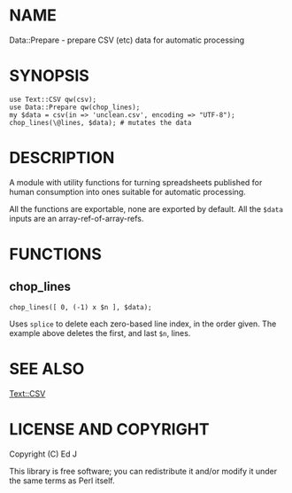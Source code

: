 # NAME

Data::Prepare - prepare CSV (etc) data for automatic processing

# SYNOPSIS

    use Text::CSV qw(csv);
    use Data::Prepare qw(chop_lines);
    my $data = csv(in => 'unclean.csv', encoding => "UTF-8");
    chop_lines(\@lines, $data); # mutates the data

# DESCRIPTION

A module with utility functions for turning spreadsheets published for
human consumption into ones suitable for automatic processing.

All the functions are exportable, none are exported by default.
All the `$data` inputs are an array-ref-of-array-refs.

# FUNCTIONS

## chop\_lines

    chop_lines([ 0, (-1) x $n ], $data);

Uses `splice` to delete each zero-based line index, in the order
given. The example above deletes the first, and last `$n`, lines.

# SEE ALSO

[Text::CSV](https://metacpan.org/pod/Text%3A%3ACSV)

# LICENSE AND COPYRIGHT

Copyright (C) Ed J

This library is free software; you can redistribute it and/or modify
it under the same terms as Perl itself.
